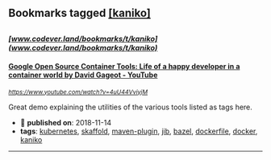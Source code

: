## Bookmarks tagged [[kaniko]](https://www.codever.land/search?q=[kaniko])

_<sup><sup>[www.codever.land/bookmarks/t/kaniko](www.codever.land/bookmarks/t/kaniko)</sup></sup>_
---
#### [Google Open Source Container Tools: Life of a happy developer in a container world  by  David Gageot - YouTube](https://www.youtube.com/watch?v=4uU44VviyjM)
_<sup>https://www.youtube.com/watch?v=4uU44VviyjM</sup>_

Great demo explaining the utilities of the various tools listed as tags here. 
* :calendar: **published on**: 2018-11-14
* **tags**: [kubernetes](../tagged/kubernetes.md), [skaffold](../tagged/skaffold.md), [maven-plugin](../tagged/maven-plugin.md), [jib](../tagged/jib.md), [bazel](../tagged/bazel.md), [dockerfile](../tagged/dockerfile.md), [docker](../tagged/docker.md), [kaniko](../tagged/kaniko.md)
---
